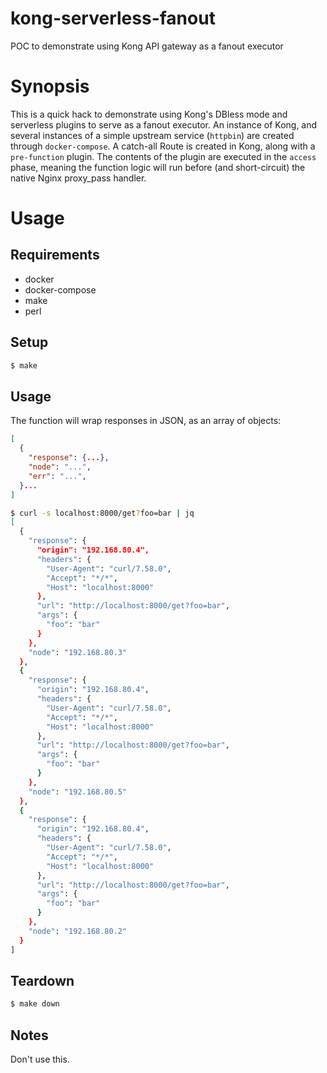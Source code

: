 # kong-serverless-fanout

POC to demonstrate using Kong API gateway as a fanout executor

# Synopsis

This is a quick hack to demonstrate using Kong's DBless mode and serverless
plugins to serve as a fanout executor. An instance of Kong, and several
instances of a simple upstream service (`httpbin`) are created through
`docker-compose`. A catch-all Route is created in Kong, along with a
`pre-function` plugin. The contents of the plugin are executed in the `access`
phase, meaning the function logic will run before (and short-circuit) the native
Nginx proxy_pass handler.

# Usage

## Requirements

* docker
* docker-compose
* make
* perl

## Setup

```bash
$ make
```

## Usage

The function will wrap responses in JSON, as an array of objects:

```json
[
  {
    "response": {...},
    "node": "...",
    "err": "...",
  }...
]
```

```bash
$ curl -s localhost:8000/get?foo=bar | jq
[
  {
    "response": {
      "origin": "192.168.80.4",
      "headers": {
        "User-Agent": "curl/7.58.0",
        "Accept": "*/*",
        "Host": "localhost:8000"
      },
      "url": "http://localhost:8000/get?foo=bar",
      "args": {
        "foo": "bar"
      }
    },
    "node": "192.168.80.3"
  },
  {
    "response": {
      "origin": "192.168.80.4",
      "headers": {
        "User-Agent": "curl/7.58.0",
        "Accept": "*/*",
        "Host": "localhost:8000"
      },
      "url": "http://localhost:8000/get?foo=bar",
      "args": {
        "foo": "bar"
      }
    },
    "node": "192.168.80.5"
  },
  {
    "response": {
      "origin": "192.168.80.4",
      "headers": {
        "User-Agent": "curl/7.58.0",
        "Accept": "*/*",
        "Host": "localhost:8000"
      },
      "url": "http://localhost:8000/get?foo=bar",
      "args": {
        "foo": "bar"
      }
    },
    "node": "192.168.80.2"
  }
]
```

## Teardown

```bash
$ make down
```

## Notes

Don't use this.
